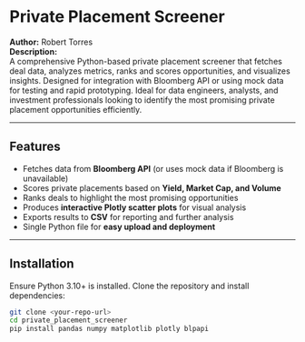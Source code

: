 # Private Placement Screener

**Author:** Robert Torres  
**Description:**  
A comprehensive Python-based private placement screener that fetches deal data, analyzes metrics, ranks and scores opportunities, and visualizes insights. Designed for integration with Bloomberg API or using mock data for testing and rapid prototyping. Ideal for data engineers, analysts, and investment professionals looking to identify the most promising private placement opportunities efficiently.

---

## Features

- Fetches data from **Bloomberg API** (or uses mock data if Bloomberg is unavailable)  
- Scores private placements based on **Yield, Market Cap, and Volume**  
- Ranks deals to highlight the most promising opportunities  
- Produces **interactive Plotly scatter plots** for visual analysis  
- Exports results to **CSV** for reporting and further analysis  
- Single Python file for **easy upload and deployment**  

---

## Installation

Ensure Python 3.10+ is installed. Clone the repository and install dependencies:

```bash
git clone <your-repo-url>
cd private_placement_screener
pip install pandas numpy matplotlib plotly blpapi
